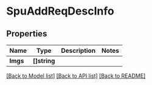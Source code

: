 # SpuAddReqDescInfo

## Properties

Name | Type | Description | Notes
------------ | ------------- | ------------- | -------------
**Imgs** | **[]string** |  | 

[[Back to Model list]](../README.md#documentation-for-models) [[Back to API list]](../README.md#documentation-for-api-endpoints) [[Back to README]](../README.md)


